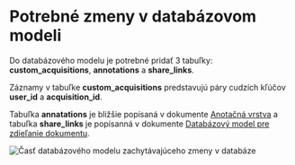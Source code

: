 # Potrebné zmeny v databázovom modeli

Do databázového modelu je potrebné pridať 3 tabuľky: **custom_acquisitions**, **annotations** a **share_links**.

Záznamy v tabuľke **custom_acquisitions** predstavujú páry cudzích kľúčov **user_id** a **acquisition_id**.

Tabuľka **annatations** je bližšie popísaná v dokumente [Anotačná vrstva](annotation_db_mode..md) a tabuľka **share_links** je popísanná v dokumente [Databázový model pre zdieľanie dokumentu](./document_sharing_database_model.md).

![Časť databázového modelu zachytávajúceho zmeny v databáze](@site/static/img/db_changes.png)